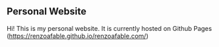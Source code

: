 ## Personal Website
Hi! This is my personal website. It is currently hosted on Github Pages (https://renzoafable.github.io/renzoafable.com/)